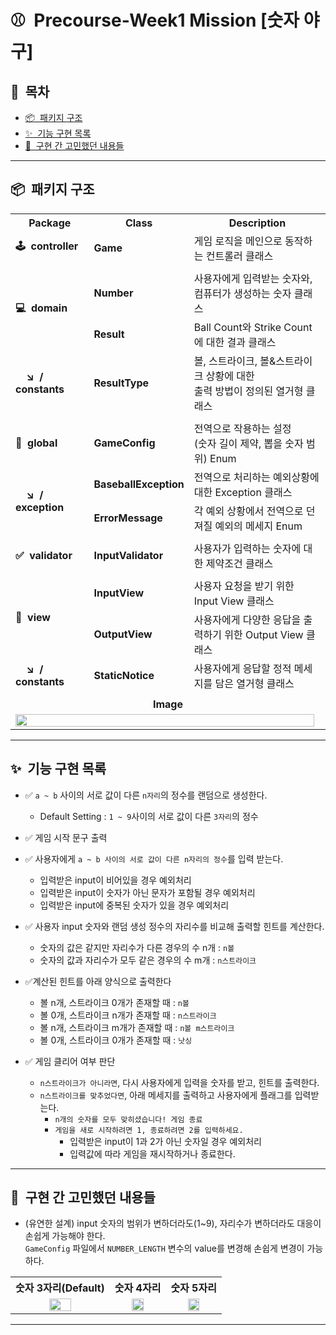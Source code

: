 # ⚾&nbsp;&nbsp;Precourse-Week1 Mission **[숫자 야구]**

## 💌&nbsp;&nbsp;목차

- [📦&nbsp;&nbsp;패키지 구조](#패키지-구조)
- [✨&nbsp;&nbsp;기능 구현 목록](#기능-구현-목록)
- [🎨&nbsp;&nbsp;구현 간 고민했던 내용들](#구현-간-고민했던-내용들)

---

## 📦&nbsp;&nbsp;패키지 구조

<div align="center">
<table>
    <tr>
        <th align="center">Package</th>
        <th align="center">Class</th>
        <th align="center">Description</th>
    </tr>
    <tr>
        <td><b>🕹&nbsp;&nbsp;controller</b></td>
        <td><b>Game</b></td>
        <td>게임 로직을 메인으로 동작하는 컨트롤러 클래스</td>
    </tr>
    <tr><td colspan="3"></td></tr>
    <tr>
        <td rowspan="2"><b>💻&nbsp;&nbsp;domain</b></td>
        <td><b>Number</b></td>
        <td>사용자에게 입력받는 숫자와, 컴퓨터가 생성하는 숫자 클래스
        </td>
    </tr>
    <tr>
        <td><b>Result</b></td>
        <td>Ball Count와 Strike Count에 대한 결과 클래스</td>
    </tr>
    <tr>
        <td><b>&nbsp;&nbsp;&nbsp;&nbsp;↘️&nbsp;&nbsp;/ constants</b></td>
        <td><b>ResultType</b></td>
        <td>볼, 스트라이크, 볼&스트라이크 상황에 대한 <br/>출력 방법이 정의된 열거형 클래스</td>
    </tr>
    <tr><td colspan="3"></td></tr>
    <tr>
        <td><b>📃&nbsp;&nbsp;global</b></td>
        <td><b>GameConfig</b></td>
        <td>전역으로 작용하는 설정<br/>(숫자 길이 제약, 뽑을 숫자 범위) Enum</td>
    </tr>
    <tr>
        <td rowspan="2"><b>&nbsp;&nbsp;&nbsp;&nbsp;↘️&nbsp;&nbsp;/ exception</b></td>
        <td><b>BaseballException</b></td>
        <td>전역으로 처리하는 예외상황에 대한 Exception 클래스<br/></td>
    </tr>
    <tr>
        <td><b>ErrorMessage</b></td>
        <td>각 예외 상황에서 전역으로 던져질 예외의 메세지 Enum</td>
    </tr>
    <tr><td colspan="3"></td></tr>
    <tr>
        <td><b>✅&nbsp;&nbsp;validator</b></td>
        <td><b>InputValidator</b></td>
        <td>사용자가 입력하는 숫자에 대한 제약조건 클래스</td>
    </tr>
    <tr><td colspan="3"></td></tr>
    <tr>
        <td rowspan="2"><b>💬&nbsp;&nbsp;view</b></td>
        <td><b>InputView</b></td>
        <td>사용자 요청을 받기 위한 Input View 클래스</td>
    </tr>
    <tr>
        <td><b>OutputView</b></td>
        <td>사용자에게 다양한 응답을 출력하기 위한 Output View 클래스</td>
    </tr>
    <tr>
        <td><b>&nbsp;&nbsp;&nbsp;&nbsp;↘️&nbsp;&nbsp;/ constants</b></td>
        <td><b>StaticNotice</b></td>
        <td>사용자에게 응답할 정적 메세지를 담은 열거형 클래스</td>
    </tr>
    <tr><td colspan="3"></td></tr>
    <tr>
        <td colspan="3" align="center"><b>Image</b></td>
    </tr>
    <tr>
        <td colspan="3"><img src="https://github.com/woowacourse-precourse/java-baseball-6/assets/112257466/f37d479a-d211-4c79-93cf-c0a4be1a7443" width="99%"></td>
    </tr>

</table>
</div>

---

## ✨&nbsp;&nbsp;기능 구현 목록

- ✅ `a ~ b` 사이의 서로 값이 다른 `n자리`의 정수를 랜덤으로 생성한다.
    - Default Setting : `1 ~ 9`사이의 서로 값이 다른 `3자리`의 정수
- ✅ 게임 시작 문구 출력
- ✅ 사용자에게 `a ~ b 사이의 서로 값이 다른 n자리의 정수`를 입력 받는다.
    - 입력받은 input이 비어있을 경우 예외처리
    - 입력받은 input이 숫자가 아닌 문자가 포함될 경우 예외처리
    - 입력받은 input에 중복된 숫자가 있을 경우 예외처리
- ✅ 사용자 input 숫자와 랜덤 생성 정수의 자리수를 비교해 출력할 힌트를 계산한다.
    - 숫자의 값은 같지만 자리수가 다른 경우의 수 n개 : `n볼`
    - 숫자의 값과 자리수가 모두 같은 경우의 수 m개 : `n스트라이크`
- ✅계산된 힌트를 아래 양식으로 출력한다
    - 볼 n개, 스트라이크 0개가 존재할 때 : `n볼`
    - 볼 0개, 스트라이크 n개가 존재할 때 : `n스트라이크`
    - 볼 n개, 스트라이크 m개가 존재할 때 : `n볼 m스트라이크`
    - 볼 0개, 스트라이크 0개가 존재할 때 : `낫싱`

- ✅ 게임 클리어 여부 판단
    - `n스트라이크가 아니라면`, 다시 사용자에게 입력을 숫자를 받고, 힌트를 출력한다.
    - `n스트라이크를 맞추었다면`, 아래 메세지를 출력하고 사용자에게 플래그를 입력받는다.
        - `n개의 숫자를 모두 맞히셨습니다! 게임 종료`
        - `게임을 새로 시작하려면 1, 종료하려면 2를 입력하세요.`
            - 입력받은 input이 1과 2가 아닌 숫자일 경우 예외처리
            - 입력값에 따라 게임을 재시작하거나 종료한다.

---

## 🎨&nbsp;&nbsp;구현 간 고민했던 내용들

- (유연한 설계) input 숫자의 범위가 변하더라도(1~9), 자리수가 변하더라도 대응이 손쉽게 가능해야 한다.</br>
  `GameConfig` 파일에서 `NUMBER_LENGTH` 변수의 value를 변경해 손쉽게 변경이 가능하다.

  <div align="center">

<table>
    <tr>
        <th align="center">숫자 3자리(Default)</th>
        <th align="center">숫자 4자리</th>
        <th align="center">숫자 5자리</th>
    </tr>
    <tr>
        <td align="center"><img src="https://github.com/woowacourse-precourse/java-baseball-6/assets/112257466/0b5b10f6-357f-4274-9b42-ea68d18edf85" height="50%"/></td>
        <td align="center"><img src="https://github.com/woowacourse-precourse/java-baseball-6/assets/112257466/33d19627-775a-4d56-b2c1-88c186a95336" height="50%"/></td>
        <td align="center"><img src="https://github.com/woowacourse-precourse/java-baseball-6/assets/112257466/e41b3fc0-2d6f-4f6c-abe4-f765abcb7aad" height="50%"/></td>
    </tr>
</table>
    
---

